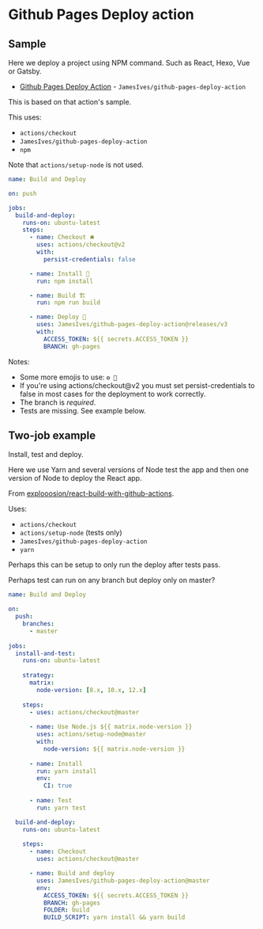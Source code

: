# Github Pages Deploy action

## Sample

Here we deploy a project using NPM command. Such as React, Hexo, Vue or Gatsby.

- [Github Pages Deploy Action](https://github.com/marketplace/actions/deploy-to-github-pages) - `JamesIves/github-pages-deploy-action`

This is based on that action's sample.

This uses:

- `actions/checkout`
- `JamesIves/github-pages-deploy-action`
- `npm`

Note that `actions/setup-node` is not used.

```yaml
name: Build and Deploy

on: push

jobs:
  build-and-deploy:
    runs-on: ubuntu-latest
    steps:
      - name: Checkout 🛎️
        uses: actions/checkout@v2
        with:
          persist-credentials: false

      - name: Install 🔧
        run: npm install

      - name: Build 🏗️
        run: npm run build

      - name: Deploy 🚀
        uses: JamesIves/github-pages-deploy-action@releases/v3
        with:
          ACCESS_TOKEN: ${{ secrets.ACCESS_TOKEN }}
          BRANCH: gh-pages
```

Notes:

- Some more emojis to use: `⚙️ 🧱`
- If you're using actions/checkout@v2 you must set persist-credentials to false in most cases for the deployment to work correctly.
- The branch is _required_.
- Tests are missing. See example below.


## Two-job example

Install, test and deploy.

Here we use Yarn and several versions of Node test the app and then one version of Node to deploy the React app.

From [explooosion/react-build-with-github-actions](https://github.com/explooosion/react-build-with-github-actions).

Uses:

- `actions/checkout`
- `actions/setup-node` (tests only)
- `JamesIves/github-pages-deploy-action`
- `yarn`

Perhaps this can be setup to only run the deploy after tests pass.

Perhaps test can run on any branch but deploy only on master?

```yaml
name: Build and Deploy

on:
  push:
    branches:
      - master
      
jobs:
  install-and-test:
    runs-on: ubuntu-latest
    
    strategy:
      matrix:
        node-version: [8.x, 10.x, 12.x]
        
    steps:
      - uses: actions/checkout@master
      
      - name: Use Node.js ${{ matrix.node-version }}
        uses: actions/setup-node@master
        with:
          node-version: ${{ matrix.node-version }}
          
      - name: Install
        run: yarn install
        env:
          CI: true
          
      - name: Test
        run: yarn test

  build-and-deploy:
    runs-on: ubuntu-latest
    
    steps:
      - name: Checkout
        uses: actions/checkout@master

      - name: Build and deploy
        uses: JamesIves/github-pages-deploy-action@master
        env:
          ACCESS_TOKEN: ${{ secrets.ACCESS_TOKEN }}
          BRANCH: gh-pages
          FOLDER: build
          BUILD_SCRIPT: yarn install && yarn build
```
